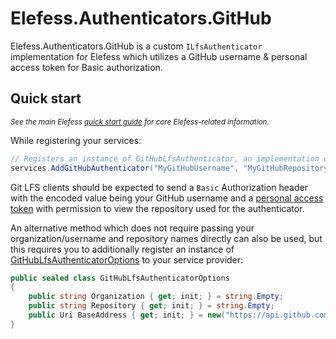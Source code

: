 # Elefess.Authenticators.GitHub
Elefess.Authenticators.GitHub is a custom `ILfsAuthenticator` implementation for Elefess which utilizes a GitHub username & personal access token for Basic authorization.

## Quick start
<small>*See the main Elefess [quick start guide](../Elefess/README.md#quick-start) for core Elefess-related information.*</small>

While registering your services:
```cs
// Registers an instance of GitHubLfsAuthenticator, an implementation of ILfsAuthenticator
services.AddGitHubAuthenticator("MyGitHubUsername", "MyGitHubRepository");
```
Git LFS clients should be expected to send a `Basic` Authorization header with the encoded value being your GitHub username and a [personal access token](https://github.com/settings/tokens/new) with permission to view the repository used for the authenticator.

An alternative method which does not require passing your organization/username and repository names directly can also be used, but this requires you to additionally register an instance of [GitHubLfsAuthenticatorOptions](GitHubLfsAuthenticatorOptions.cs) to your service provider: 
```cs
public sealed class GitHubLfsAuthenticatorOptions
{
    public string Organization { get; init; } = string.Empty;
    public string Repository { get; init; } = string.Empty;
    public Uri BaseAddress { get; init; } = new("https://api.github.com/");
}
```
